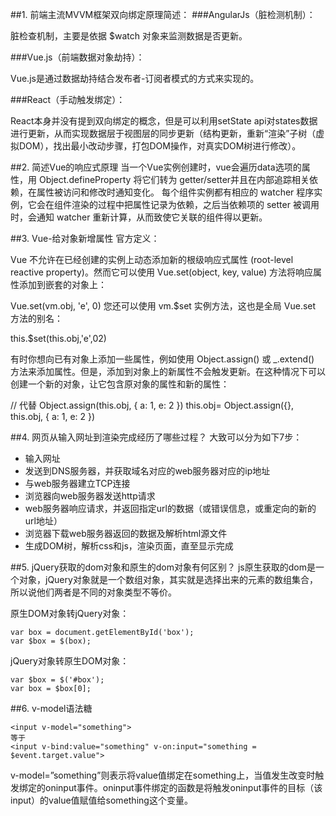 ##1. 前端主流MVVM框架双向绑定原理简述：
###AngularJs（脏检测机制）：

脏检查机制，主要是依据 $watch 对象来监测数据是否更新。


###Vue.js（前端数据对象劫持）：

Vue.js是通过数据劫持结合发布者-订阅者模式的方式来实现的。


###React（手动触发绑定）：

React本身并没有提到双向绑定的概念，但是可以利用setState api对states数据进行更新，从而实现数据层于视图层的同步更新（结构更新，重新“渲染”子树（虚拟DOM），找出最小改动步骤，打包DOM操作，对真实DOM树进行修改）。

##2. 简述Vue的响应式原理
当一个Vue实例创建时，vue会遍历data选项的属性，用 Object.defineProperty 将它们转为 getter/setter并且在内部追踪相关依赖，在属性被访问和修改时通知变化。
每个组件实例都有相应的 watcher 程序实例，它会在组件渲染的过程中把属性记录为依赖，之后当依赖项的 setter 被调用时，会通知 watcher 重新计算，从而致使它关联的组件得以更新。

##3. Vue-给对象新增属性
官方定义：

Vue 不允许在已经创建的实例上动态添加新的根级响应式属性 (root-level reactive property)。然而它可以使用 Vue.set(object, key, value) 方法将响应属性添加到嵌套的对象上：

Vue.set(vm.obj, 'e', 0)
您还可以使用 vm.$set 实例方法，这也是全局 Vue.set 方法的别名：

this.$set(this.obj,'e',02)

有时你想向已有对象上添加一些属性，例如使用 Object.assign() 或 _.extend() 方法来添加属性。但是，添加到对象上的新属性不会触发更新。在这种情况下可以创建一个新的对象，让它包含原对象的属性和新的属性：

// 代替 Object.assign(this.obj, { a: 1, e: 2 })
this.obj= Object.assign({}, this.obj, { a: 1, e: 2 })

##4. 网页从输入网址到渲染完成经历了哪些过程？
大致可以分为如下7步：

* 输入网址
* 发送到DNS服务器，并获取域名对应的web服务器对应的ip地址
* 与web服务器建立TCP连接
* 浏览器向web服务器发送http请求
* web服务器响应请求，并返回指定url的数据（或错误信息，或重定向的新的url地址）
* 浏览器下载web服务器返回的数据及解析html源文件
* 生成DOM树，解析css和js，渲染页面，直至显示完成

##5.  jQuery获取的dom对象和原生的dom对象有何区别？
js原生获取的dom是一个对象，jQuery对象就是一个数组对象，其实就是选择出来的元素的数组集合，所以说他们两者是不同的对象类型不等价。

原生DOM对象转jQuery对象：
```
var box = document.getElementById('box');
var $box = $(box);
```
jQuery对象转原生DOM对象：
```
var $box = $('#box');
var box = $box[0];
```

##6. v-model语法糖
```
<input v-model="something">
等于
<input v-bind:value="something" v-on:input="something = $event.target.value">
```
v-model=”something”则表示将value值绑定在something上，当值发生改变时触发绑定的oninput事件。oninput事件绑定的函数是将触发oninput事件的目标（该input）的value值赋值给something这个变量。